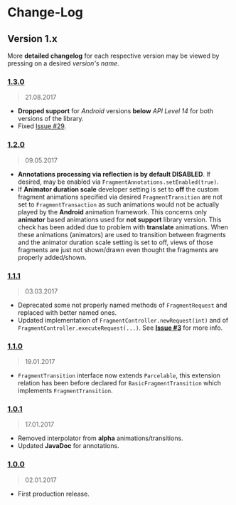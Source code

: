 Change-Log
===============

## Version 1.x ##

More **detailed changelog** for each respective version may be viewed by pressing on a desired _version's name_.

### [1.3.0](https://github.com/universum-studios/android_fragments/releases/tag/v1.3.0) ###
> 21.08.2017

- **Dropped support** for _Android_ versions **below** _API Level 14_ for both versions of the library.
- Fixed [Issue #29](https://github.com/universum-studios/android_fragments/issues/29).

### [1.2.0](https://github.com/universum-studios/android_fragments/releases/tag/v1.2.0) ###
> 09.05.2017

- **Annotations processing via reflection is by default DISABLED**. If desired, may be enabled via
  `FragmentAnnotations.setEnabled(true)`.
- If **Animator duration scale** developer setting is set to **off** the custom fragment animations
  specified via desired `FragmentTransition` are not set to `FragmentTransaction` as such animations
  would not be actually played by the **Android** animation framework. This concerns only **animator**
  based animations used for **not support** library version. This check has been added due to problem
  with **translate** animations. When these animations (animators) are used to transition between
  fragments and the animator duration scale setting is set to off, views of those fragments are just
  not shown/drawn even thought the fragments are properly added/shown.

### [1.1.1](https://github.com/universum-studios/android_fragments/releases/tag/v1.1.1) ###
> 03.03.2017

- Deprecated some not properly named methods of `FragmentRequest` and replaced with better named ones.
- Updated implementation of `FragmentController.newRequest(int)` and of `FragmentController.executeRequest(...)`.
  See **[Issue #3](https://github.com/universum-studios/android_fragments/issues/3)** for more info.

### [1.1.0](https://github.com/universum-studios/android_fragments/releases/tag/v1.1.0) ###
> 19.01.2017

- `FragmentTransition` interface now extends `Parcelable`, this extension relation has been before
  declared for `BasicFragmentTransition` which implements `FragmentTransition`.

### [1.0.1](https://github.com/universum-studios/android_fragments/releases/tag/v1.0.1) ###
> 17.01.2017

- Removed interpolator from **alpha** animations/transitions.
- Updated **JavaDoc** for annotations.

### [1.0.0](https://github.com/universum-studios/android_fragments/releases/tag/v1.0.0) ###
> 02.01.2017

- First production release.